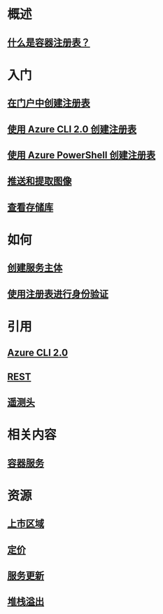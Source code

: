 # 概述

## [什么是容器注册表？](container-registry-intro.md)

# 入门
## [在门户中创建注册表](container-registry-get-started-portal.md)
## [使用 Azure CLI 2.0 创建注册表](container-registry-get-started-azure-cli.md)
## [使用 Azure PowerShell 创建注册表](container-registry-get-started-powershell.md)
## [推送和提取图像](container-registry-get-started-docker-cli.md)
## [查看存储库](container-registry-repositories.md)

# 如何

## [创建服务主体](../azure-resource-manager/resource-group-create-service-principal-portal.md?toc=%2fazure%2fcontainer-registry%2ftoc.json)
## [使用注册表进行身份验证](container-registry-authentication.md)

# 引用

## [Azure CLI 2.0](/cli/azure/acr)
## [REST](/rest/api/containerregistry)
## [遥测头](container-registry-headers.md)

# 相关内容

## [容器服务](/azure/container-service/)

# 资源
## [上市区域](https://azure.microsoft.com/regions/services/)
## [定价](https://azure.microsoft.com/pricing/details/container-registry/)
## [服务更新](https://azure.microsoft.com/en-us/updates/?product=container-registry&updatetype=&platform=)
## [堆栈溢出](http://stackoverflow.com/questions/tagged/azure-container-registry)
